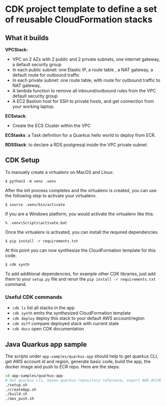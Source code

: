 # CDK project template to define a set of reusable CloudFormation stacks

## What it builds

**VPCStack:**

* VPC on 2 AZs with 2 public and 2 private subnets, one internet gateway, a default security group
* In each public subnet: one Elastic IP, a route table ,  a NAT gateway, a default route for outbound traffic
* In each private subnet: one route table, with route for outbound traffic to NAT gateway, 
* A lambda function to remove all inbound/outbound rules from the VPC default security group
* A EC2 Bastion host for SSH to private hosts, and get connection from your working laptop.

**ECSstack**:

* Create the ECS Cluster within the VPC

**ECStasks**: a Task definition for a Quarkus hello world to deploy from ECR. 

**RDSStack**: to declare a RDS postgresql inside the VPC private subnet.

## CDK Setup

To manually create a virtualenv on MacOS and Linux:

```
$ python3 -m venv .venv
```

After the init process completes and the virtualenv is created, you can use the following
step to activate your virtualenv.

```
$ source .venv/bin/activate
```

If you are a Windows platform, you would activate the virtualenv like this:

```
% .venv\Scripts\activate.bat
```

Once the virtualenv is activated, you can install the required dependencies.

```
$ pip install -r requirements.txt
```

At this point you can now synthesize the CloudFormation template for this code.

```
$ cdk synth
```

To add additional dependencies, for example other CDK libraries, just add
them to your `setup.py` file and rerun the `pip install -r requirements.txt`
command.

### Useful CDK commands

 * `cdk ls`          list all stacks in the app
 * `cdk synth`       emits the synthesized CloudFormation template
 * `cdk deploy`      deploy this stack to your default AWS account/region
 * `cdk diff`        compare deployed stack with current state
 * `cdk docs`        open CDK documentation


## Java Quarkus app sample

The scripts under `app-samples/quarkus-app` should help to get quarkus CLI, get AWS account id and region, generate basic code, build the app, the docker image and push to ECR repo. Here are the steps:

```sh
cd app-samples/quarkus-app
# Get quarkus cli, maven quarkus repository reference, export AWS ACCOUNT_ID and REGION
./setup.sh
./createApp.sh
./build.sh
./aws_push.sh
```





